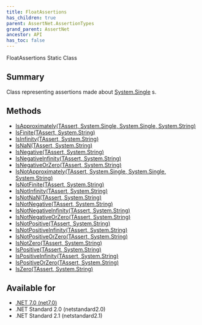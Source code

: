 ```yaml
---
title: FloatAssertions
has_children: true
parent: AssertNet.AssertionTypes
grand_parent: AssertNet
ancestor: API
has_toc: false
---
```

FloatAssertions Static Class

## Summary
Class representing assertions made about [System.Single](https://learn.microsoft.com/en-us/dotnet/api/system.single) s.

## Methods
- [IsApproximately<TAssert>(TAssert, System.Single, System.Single, System.String)](m_assertnet_assertiontypes_floatassertions_isapproximately__1___0_system_single_system_single_system_string_.md)
- [IsFinite<TAssert>(TAssert, System.String)](m_assertnet_assertiontypes_floatassertions_isfinite__1___0_system_string_.md)
- [IsInfinity<TAssert>(TAssert, System.String)](m_assertnet_assertiontypes_floatassertions_isinfinity__1___0_system_string_.md)
- [IsNaN<TAssert>(TAssert, System.String)](m_assertnet_assertiontypes_floatassertions_isnan__1___0_system_string_.md)
- [IsNegative<TAssert>(TAssert, System.String)](m_assertnet_assertiontypes_floatassertions_isnegative__1___0_system_string_.md)
- [IsNegativeInfinity<TAssert>(TAssert, System.String)](m_assertnet_assertiontypes_floatassertions_isnegativeinfinity__1___0_system_string_.md)
- [IsNegativeOrZero<TAssert>(TAssert, System.String)](m_assertnet_assertiontypes_floatassertions_isnegativeorzero__1___0_system_string_.md)
- [IsNotApproximately<TAssert>(TAssert, System.Single, System.Single, System.String)](m_assertnet_assertiontypes_floatassertions_isnotapproximately__1___0_system_single_system_single_system_string_.md)
- [IsNotFinite<TAssert>(TAssert, System.String)](m_assertnet_assertiontypes_floatassertions_isnotfinite__1___0_system_string_.md)
- [IsNotInfinity<TAssert>(TAssert, System.String)](m_assertnet_assertiontypes_floatassertions_isnotinfinity__1___0_system_string_.md)
- [IsNotNaN<TAssert>(TAssert, System.String)](m_assertnet_assertiontypes_floatassertions_isnotnan__1___0_system_string_.md)
- [IsNotNegative<TAssert>(TAssert, System.String)](m_assertnet_assertiontypes_floatassertions_isnotnegative__1___0_system_string_.md)
- [IsNotNegativeInfinity<TAssert>(TAssert, System.String)](m_assertnet_assertiontypes_floatassertions_isnotnegativeinfinity__1___0_system_string_.md)
- [IsNotNegativeOrZero<TAssert>(TAssert, System.String)](m_assertnet_assertiontypes_floatassertions_isnotnegativeorzero__1___0_system_string_.md)
- [IsNotPositive<TAssert>(TAssert, System.String)](m_assertnet_assertiontypes_floatassertions_isnotpositive__1___0_system_string_.md)
- [IsNotPositiveInfinity<TAssert>(TAssert, System.String)](m_assertnet_assertiontypes_floatassertions_isnotpositiveinfinity__1___0_system_string_.md)
- [IsNotPositiveOrZero<TAssert>(TAssert, System.String)](m_assertnet_assertiontypes_floatassertions_isnotpositiveorzero__1___0_system_string_.md)
- [IsNotZero<TAssert>(TAssert, System.String)](m_assertnet_assertiontypes_floatassertions_isnotzero__1___0_system_string_.md)
- [IsPositive<TAssert>(TAssert, System.String)](m_assertnet_assertiontypes_floatassertions_ispositive__1___0_system_string_.md)
- [IsPositiveInfinity<TAssert>(TAssert, System.String)](m_assertnet_assertiontypes_floatassertions_ispositiveinfinity__1___0_system_string_.md)
- [IsPositiveOrZero<TAssert>(TAssert, System.String)](m_assertnet_assertiontypes_floatassertions_ispositiveorzero__1___0_system_string_.md)
- [IsZero<TAssert>(TAssert, System.String)](m_assertnet_assertiontypes_floatassertions_iszero__1___0_system_string_.md)

## Available for
- [.NET 7.0 (net7.0)](https://versionsof.net/core/7.0/)
- .NET Standard 2.0 (netstandard2.0)
- .NET Standard 2.1 (netstandard2.1)
